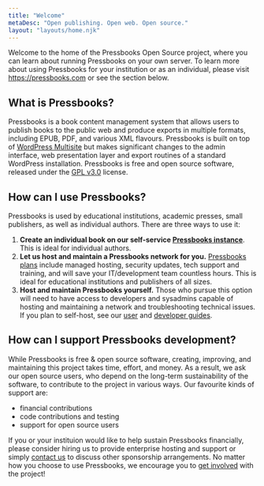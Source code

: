 ```yaml
---
title: "Welcome"
metaDesc: "Open publishing. Open web. Open source."
layout: "layouts/home.njk"
---
```


Welcome to the home of the Pressbooks Open Source project, where you can learn about running Pressbooks on your own server. To learn more about using Pressbooks for your institution or as an individual, please visit https://pressbooks.com or see the section below.

## What is Pressbooks?

Pressbooks is a book content management system that allows users to publish books to the public web and produce exports in multiple formats, including EPUB, PDF, and various XML flavours. Pressbooks is built on top of [WordPress Multisite](https://wordpress.org/support/article/glossary/#multisite) but makes significant changes to the admin interface, web presentation layer and export routines of a standard WordPress installation. Pressbooks is free and open source software, released under the [GPL v3.0](https://opensource.org/licenses/GPL-3.0) license.

## How can I use Pressbooks? 

Pressbooks is used by educational institutions, academic presses, small publishers, as well as individual authors. There are three ways to use it:

1. **Create an individual book on our self-service [Pressbooks instance](https://pressbooks.pub/auth/)**. This is ideal for individual authors.
1. **Let us host and maintain a Pressbooks network for you.** [Pressbooks plans](https://pressbooks.com/for-educational-institutions/) include managed hosting, security updates, tech support and training, and will save your IT/development team countless hours. This is ideal for educational institutions and publishers of all sizes.
1. **Host and maintain Pressbooks yourself.** Those who pursue this option will need to have access to developers and sysadmins capable of hosting and maintaining a network and troubleshooting technical issues. If you plan to self-host, see our [user](/user-docs/) and [developer guides](/dev-docs/).

## How can I support Pressbooks development?

While Pressbooks is free & open source software, creating, improving, and maintaining this project takes time, effort, and money. As a result, we ask our open source users, who depend on the long-term sustainability of the software, to contribute to the project in various ways. Our favourite kinds of support are:

* financial contributions
* code contributions and testing
* support for open source users

If you or your instituion would like to help sustain Pressbooks financially, please consider hiring us to provide enterprise hosting and support or simply [contact us](https://pressbooks.com/for-educational-institutions/) to discuss other sponsorship arrangements. No matter how you choose to use Pressbooks, we encourage you to [get involved](/get-involved/) with the project!
